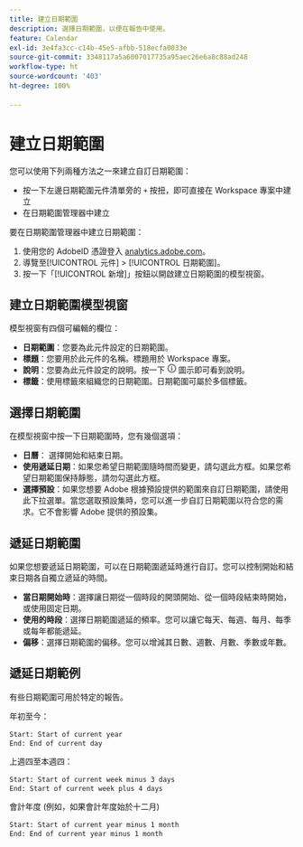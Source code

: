 ```yaml
---
title: 建立日期範圍
description: 選擇日期範圍，以便在報告中使用。
feature: Calendar
exl-id: 3e4fa3cc-c14b-45e5-afbb-518ecfa0033e
source-git-commit: 3348117a5a6007017735a95aec26e6a8c88ad248
workflow-type: ht
source-wordcount: '403'
ht-degree: 100%

---
```


# 建立日期範圍

您可以使用下列兩種方法之一來建立自訂日期範圍：

* 按一下左邊日期範圍元件清單旁的 `+` 按扭，即可直接在 Workspace 專案中建立
* 在日期範圍管理器中建立

要在日期範圍管理器中建立日期範圍：

1. 使用您的 AdobeID 憑證登入 [analytics.adobe.com](https://analytics.adobe.com)。
1. 導覽至[!UICONTROL 元件] > [!UICONTROL 日期範圍]。
1. 按一下「[!UICONTROL 新增]」按鈕以開啟建立日期範圍的模型視窗。

## 建立日期範圍模型視窗

模型視窗有四個可編輯的欄位：

* **日期範圍**：您要為此元件設定的日期範圍。
* **標題**：您要用於此元件的名稱。標題用於 Workspace 專案。
* **說明**：您要為此元件設定的說明。按一下 ![i](../assets/i.png) 圖示即可看到說明。
* **標籤**：使用標籤來組織您的日期範圍。日期範圍可屬於多個標籤。

## 選擇日期範圍

在模型視窗中按一下日期範圍時，您有幾個選項：

* **日曆**： 選擇開始和結束日期。
* **使用遞延日期**：如果您希望日期範圍隨時間而變更，請勾選此方框。如果您希望日期範圍保持靜態，請勿勾選此方框。
* **選擇預設**：如果您想要 Adobe 根據預設提供的範圍來自訂日期範圍，請使用此下拉選單。當您選取預設集時，您可以進一步自訂日期範圍以符合您的需求。它不會影響 Adobe 提供的預設集。

## 遞延日期範圍

如果您想要遞延日期範圍，可以在日期範圍遞延時進行自訂。您可以控制開始和結束日期各自獨立遞延的時間。

* **當日期開始時**：選擇讓日期從一個時段的開頭開始、從一個時段結束時開始，或使用固定日期。
* **使用的時段**：選擇日期範圍遞延的頻率。您可以讓它每天、每週、每月、每季或每年都能遞延。
* **偏移**：選擇日期範圍的偏移。您可以增減其日數、週數、月數、季數或年數。

## 遞延日期範例

有些日期範圍可用於特定的報告。

年初至今：

```text
Start: Start of current year
End: End of current day
```

上週四至本週四：

```text
Start: Start of current week minus 3 days
End: Start of current week plus 4 days
```

會計年度 (例如，如果會計年度始於十二月)

```text
Start: Start of current year minus 1 month
End: End of current year minus 1 month
```
